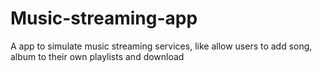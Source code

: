 # Music-streaming-app
A app to simulate music streaming services, like allow users to add song, album to their own playlists and download
